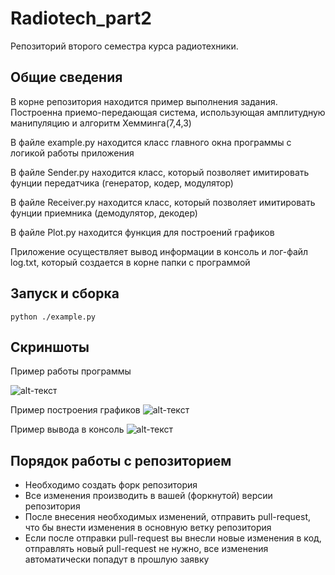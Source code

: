 Radiotech_part2
===============

Репозиторий второго семестра курса радиотехники.

Общие сведения
--------------

В корне репозитория находится пример выполнения задания. Построенна приемо-передающая система, использующая амплитудную манипуляцию и алгоритм Хемминга(7,4,3)


В файле example.py находится класс главного окна программы с логикой работы приложения

В файле Sender.py находится класс, который позволяет имитировать фунции передатчика (генератор, кодер, модулятор)

В файле Receiver.py находится класс, который позволяет имитировать фунции приемника (демодулятор, декодер)

В файле Plot.py находится функция для построений графиков

Приложение осуществляет вывод информации в консоль и лог-файл log.txt, который создается в корне папки с программой

Запуск и сборка
---------------

```python ./example.py```

Скриншоты
----------

Пример работы программы

![alt-текст](https://github.com/dep403mai/Radiotech_part2/blob/master/ScreenshotMainWindow.png "Пример работы программы")

Пример построения графиков
![alt-текст](https://github.com/dep403mai/Radiotech_part2/blob/master/ScreenshotPlot.png "Пример построения графиков")

Пример вывода в консоль
![alt-текст](https://github.com/dep403mai/Radiotech_part2/blob/master/ScreenshotConsole.png "Пример вывода в консоль")

Порядок работы с репозиторием
------------------------------
- Необходимо создать форк репозитория
- Все изменения производить в вашей (форкнутой) версии репозитория
- После внесения необходимых изменений, отправить pull-request, что бы внести изменения в основную ветку репозитория
- Если после отправки pull-request вы внесли новые изменения в код, отправлять новый pull-request не нужно, все изменения автоматически попадут в прошлую заявку
